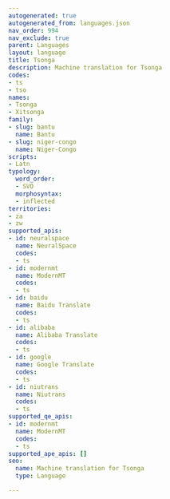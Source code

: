 ```yaml
---
autogenerated: true
autogenerated_from: languages.json
nav_order: 994
nav_exclude: true
parent: Languages
layout: language
title: Tsonga
description: Machine translation for Tsonga
codes:
- ts
- tso
names:
- Tsonga
- Xitsonga
family:
- slug: bantu
  name: Bantu
- slug: niger-congo
  name: Niger-Congo
scripts:
- Latn
typology:
  word_order:
  - SVO
  morphosyntax:
  - inflected
territories:
- za
- zw
supported_apis:
- id: neuralspace
  name: NeuralSpace
  codes:
  - ts
- id: modernmt
  name: ModernMT
  codes:
  - ts
- id: baidu
  name: Baidu Translate
  codes:
  - ts
- id: alibaba
  name: Alibaba Translate
  codes:
  - ts
- id: google
  name: Google Translate
  codes:
  - ts
- id: niutrans
  name: Niutrans
  codes:
  - ts
supported_qe_apis:
- id: modernmt
  name: ModernMT
  codes:
  - ts
supported_ape_apis: []
seo:
  name: Machine translation for Tsonga
  type: Language

---
```


